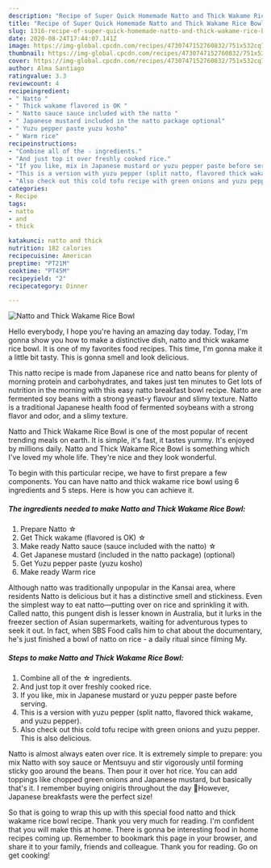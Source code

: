 ```yaml
---
description: "Recipe of Super Quick Homemade Natto and Thick Wakame Rice Bowl"
title: "Recipe of Super Quick Homemade Natto and Thick Wakame Rice Bowl"
slug: 1316-recipe-of-super-quick-homemade-natto-and-thick-wakame-rice-bowl
date: 2020-08-24T17:44:07.141Z
image: https://img-global.cpcdn.com/recipes/4730747152760832/751x532cq70/natto-and-thick-wakame-rice-bowl-recipe-main-photo.jpg
thumbnail: https://img-global.cpcdn.com/recipes/4730747152760832/751x532cq70/natto-and-thick-wakame-rice-bowl-recipe-main-photo.jpg
cover: https://img-global.cpcdn.com/recipes/4730747152760832/751x532cq70/natto-and-thick-wakame-rice-bowl-recipe-main-photo.jpg
author: Alma Santiago
ratingvalue: 3.3
reviewcount: 4
recipeingredient:
- " Natto "
- " Thick wakame flavored is OK "
- " Natto sauce sauce included with the natto "
- " Japanese mustard included in the natto package optional"
- " Yuzu pepper paste yuzu kosho"
- " Warm rice"
recipeinstructions:
- "Combine all of the ☆ ingredients."
- "And just top it over freshly cooked rice."
- "If you like, mix in Japanese mustard or yuzu pepper paste before serving."
- "This is a version with yuzu pepper (split natto, flavored thick wakame, and yuzu pepper)."
- "Also check out this cold tofu recipe with green onions and yuzu pepper. This is also delicious."
categories:
- Recipe
tags:
- natto
- and
- thick

katakunci: natto and thick 
nutrition: 182 calories
recipecuisine: American
preptime: "PT21M"
cooktime: "PT45M"
recipeyield: "2"
recipecategory: Dinner

---
```



![Natto and Thick Wakame Rice Bowl](https://img-global.cpcdn.com/recipes/4730747152760832/751x532cq70/natto-and-thick-wakame-rice-bowl-recipe-main-photo.jpg)

Hello everybody, I hope you're having an amazing day today. Today, I'm gonna show you how to make a distinctive dish, natto and thick wakame rice bowl. It is one of my favorites food recipes. This time, I'm gonna make it a little bit tasty. This is gonna smell and look delicious.

This natto recipe is made from Japanese rice and natto beans for plenty of morning protein and carbohydrates, and takes just ten minutes to Get lots of nutrition in the morning with this easy natto breakfast bowl recipe. Natto are fermented soy beans with a strong yeast-y flavour and slimy texture. Natto is a traditional Japanese health food of fermented soybeans with a strong flavor and odor, and a slimy texture.

Natto and Thick Wakame Rice Bowl is one of the most popular of recent trending meals on earth. It is simple, it's fast, it tastes yummy. It's enjoyed by millions daily. Natto and Thick Wakame Rice Bowl is something which I've loved my whole life. They're nice and they look wonderful.


To begin with this particular recipe, we have to first prepare a few components. You can have natto and thick wakame rice bowl using 6 ingredients and 5 steps. Here is how you can achieve it.

<!--inarticleads1-->

##### The ingredients needed to make Natto and Thick Wakame Rice Bowl:

1. Prepare  Natto ☆
1. Get  Thick wakame (flavored is OK) ☆
1. Make ready  Natto sauce (sauce included with the natto) ☆
1. Get  Japanese mustard (included in the natto package) (optional)
1. Get  Yuzu pepper paste (yuzu kosho)
1. Make ready  Warm rice


Although natto was traditionally unpopular in the Kansai area, where residents Natto is delicious but it has a distinctive smell and stickiness. Even the simplest way to eat natto—putting over on rice and sprinkling it with. Called natto, this pungent dish is lesser known in Australia, but it lurks in the freezer section of Asian supermarkets, waiting for adventurous types to seek it out. In fact, when SBS Food calls him to chat about the documentary, he&#39;s just finished a bowl of natto on rice - a daily ritual since filming My. 

<!--inarticleads2-->

##### Steps to make Natto and Thick Wakame Rice Bowl:

1. Combine all of the ☆ ingredients.
1. And just top it over freshly cooked rice.
1. If you like, mix in Japanese mustard or yuzu pepper paste before serving.
1. This is a version with yuzu pepper (split natto, flavored thick wakame, and yuzu pepper).
1. Also check out this cold tofu recipe with green onions and yuzu pepper. This is also delicious.


Natto is almost always eaten over rice. It is extremely simple to prepare: you mix Natto with soy sauce or Mentsuyu and stir vigorously until forming sticky goo around the beans. Then pour it over hot rice. You can add toppings like chopped green onions and Japanese mustard, but basically that&#39;s it. I remember buying onigiris throughout the day 🤣However, Japanese breakfasts were the perfect size! 

So that is going to wrap this up with this special food natto and thick wakame rice bowl recipe. Thank you very much for reading. I'm confident that you will make this at home. There is gonna be interesting food in home recipes coming up. Remember to bookmark this page in your browser, and share it to your family, friends and colleague. Thank you for reading. Go on get cooking!
